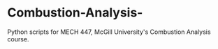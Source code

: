 # Combustion-Analysis-
Python scripts for MECH 447, McGill University's Combustion Analysis course.
